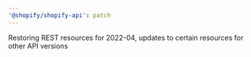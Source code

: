 ```yaml
---
'@shopify/shopify-api': patch
---
```


Restoring REST resources for 2022-04, updates to certain resources for other API versions
